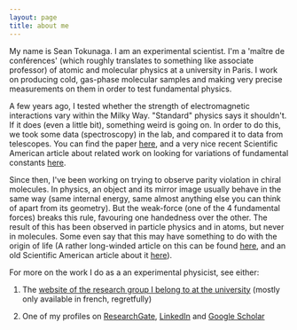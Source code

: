 ```yaml
---
layout: page
title: about me
---
```


My name is Sean Tokunaga. I am an experimental scientist. I'm a 'maître de conférences' (which roughly translates to something like associate professor) of atomic and molecular physics at a university in Paris. I work on producing cold, gas-phase molecular samples and making very precise measurements on them in order to test fundamental physics.

A few years ago, I tested whether the strength of electromagnetic interactions vary within the Milky Way. "Standard" physics says it shouldn't. If it does (even a little bit), something weird is going on. In order to do this, we took some data (spectroscopy) in the lab, and compared it to data from telescopes. You can find the paper [here](http://www.nature.com/articles/ncomms3600), and a very nice recent Scientific American article about related work on looking for variations of fundamental constants [here](https://blogs.scientificamerican.com/guest-blog/are-the-constants-of-physics-constant/).

Since then, I've been working on trying to observe parity violation in chiral molecules. In physics, an object and its mirror image usually behave in the same way (same internal energy, same almost anything else you can think of apart from its geometry). But the weak-force (one of the 4 fundamental forces) breaks this rule, favouring one handedness over the other. The result of this has been observed in particle physics and in atoms, but never in molecules. Some even say that this may have something to do with the origin of life (A rather long-winded article on this can be found [here](http://link.springer.com/article/10.1007/s10698-009-9070-0), and an old Scientific American article about it [here](http://quantummechanics.ucsd.edu/ph87/ScientificAmerican/Sciam/Hegstrom_The_Handedness_of_the_universe.pdf)).


For more on the work I do as a an experimental physicist, see either:

1. The [website of the research group I belong to at the university] (mostly only available in french, regretfully)

2. One of my profiles on [ResearchGate], [LinkedIn] and [Google Scholar]

[website of the research group I belong to at the university]: http://www-lpl.univ-paris13.fr/fr/hotes.awp
[ResearchGate]: https://www.researchgate.net/profile/Sean_Tokunaga
[LinkedIn]: https://fr.linkedin.com/in/seantokunaga
[Google Scholar]: https://scholar.google.fr/citations?user=ADDo1xwAAAAJ  
